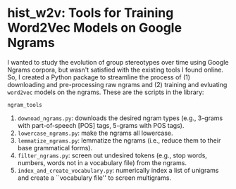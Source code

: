 # hist_w2v: Tools for Training Word2Vec Models on Google Ngrams

I wanted to study the evolution of group stereotypes over time using Google Ngrams corpora, but wasn't satisfied with the existing tools I found online. So, I created a Python package to streamline the process of (1) downloading and pre-processing raw ngrams and (2) training and evluating `word2vec` models on the ngrams. These are the scripts in the library:

`ngram_tools`
1. `downoad_ngrams.py`: downloads the desired ngram types (e.g., 3-grams with part-of-speech [POS] tags, 5-grams with POS tags).
2. `lowercase_ngrams.py`: make the ngrams all lowercase.
3. `lemmatize_ngrams.py`: lemmatize the ngrams (i.e., reduce them to their base grammatical forms).
4. `filter_ngrams.py`: screen out undesired tokens (e.g., stop words, numbers, words not in a vocabulary file) from the ngrams.
5. `index_and_create_vocabulary.py`: numerically index a list of unigrams and create a ``vocabulary file'' to screen multigrams.
